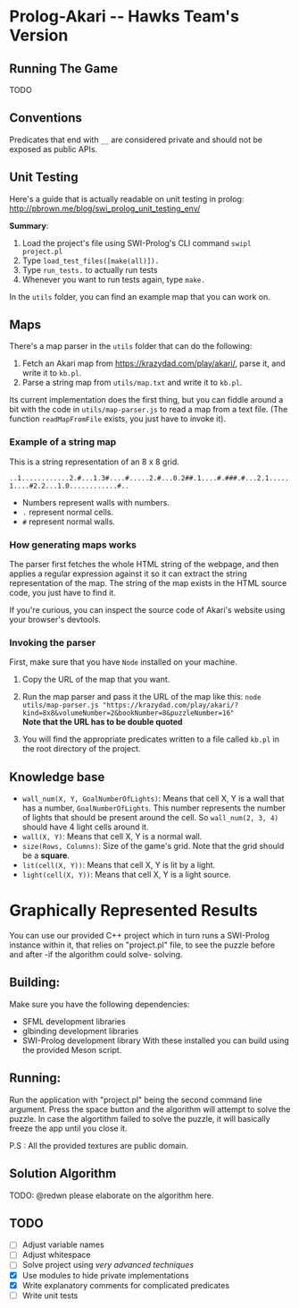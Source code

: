 # Prolog-Akari -- Hawks Team's Version

## Running The Game

TODO

## Conventions

Predicates that end with `__` are considered private and should not be exposed as public APIs.

## Unit Testing

Here's a guide that is actually readable on unit testing in prolog: http://pbrown.me/blog/swi_prolog_unit_testing_env/

**Summary**:

1. Load the project's file using SWI-Prolog's CLI command `swipl project.pl`
2. Type `load_test_files([make(all)]).`
3. Type `run_tests.` to actually run tests
4. Whenever you want to run tests again, type `make.`

In the `utils` folder, you can find an example map that you can work on.

## Maps

There's a map parser in the `utils` folder that can do the following:

1.  Fetch an Akari map from https://krazydad.com/play/akari/, parse it, and write it to `kb.pl`.
2.  Parse a string map from `utils/map.txt` and write it to `kb.pl`.

Its current implementation does the first thing, but you can fiddle around a bit with the code in `utils/map-parser.js` to read a map from a text file. (The function `readMapFromFile` exists, you just have to invoke it).

### Example of a string map

This is a string representation of an 8 x 8 grid.

`..1............2.#...1.3#....#.....2.#...0.2##.1....#.###.#...2.1.....1....#2.2...1.0............#..`

-   Numbers represent walls with numbers.
-   `.` represent normal cells.
-   `#` represent normal walls.

### How generating maps works

The parser first fetches the whole HTML string of the webpage, and then applies a regular expression against it so it can extract the string representation of the map. The string of the map exists in the HTML source code, you just have to find it.

If you're curious, you can inspect the source code of Akari's website using your browser's devtools.

### Invoking the parser

First, make sure that you have `Node` installed on your machine.

1.  Copy the URL of the map that you want.
2.  Run the map parser and pass it the URL of the map like this: `node utils/map-parser.js "https://krazydad.com/play/akari/?kind=8x8&volumeNumber=2&bookNumber=8&puzzleNumber=16"`  
    **Note that the URL has to be double quoted**

3.  You will find the appropriate predicates written to a file called `kb.pl` in the root directory of the project.

## Knowledge base

-   `wall_num(X, Y, GoalNumberOfLights)`: Means that cell X, Y is a wall that has a number, `GoalNumberOfLights`. This number represents the number of lights that should be present around the cell. So `wall_num(2, 3, 4)` should have 4 light cells around it.
-   `wall(X, Y)`: Means that cell X, Y is a normal wall.
-   `size(Rows, Columns)`: Size of the game's grid. Note that the grid should be a **square**.
-   `lit(cell(X, Y))`: Means that cell X, Y is lit by a light.
-   `light(cell(X, Y))`: Means that cell X, Y is a light source.

# Graphically Represented Results
You can use our provided C++ project which in turn runs a SWI-Prolog instance within it, that relies on "project.pl" file, to see the puzzle before and after -if the algorithm could solve- solving.
## Building:
Make sure you have the following dependencies:
- SFML development libraries
- glbinding development libraries
- SWI-Prolog development library
With these installed you can build using the provided Meson script.
## Running:
Run the application with "project.pl" being the second command line argument.
Press the space button and the algorithm will attempt to solve the puzzle.
In case the algortithm failed to solve the puzzle, it will basically freeze the app until you close it.

P.S : All the provided textures are public domain.

## Solution Algorithm

TODO: @redwn please elaborate on the algorithm here.

## TODO

-   [ ] Adjust variable names
-   [ ] Adjust whitespace
-   [ ] Solve project using _very advanced techniques_
-   [x] Use modules to hide private implementations
-   [x] Write explanatory comments for complicated predicates
-   [ ] Write unit tests
